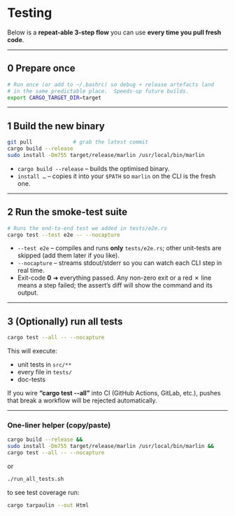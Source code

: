 # Testing

Below is a **repeat-able 3-step flow** you can use **every time you pull fresh code**.

---

## 0  Prepare once

```bash
# Run once (or add to ~/.bashrc) so debug + release artefacts land
# in the same predictable place.  Speeds-up future builds.
export CARGO_TARGET_DIR=target
```

---

## 1  Build the new binary

```bash
git pull             # grab the latest commit
cargo build --release
sudo install -Dm755 target/release/marlin /usr/local/bin/marlin
```

* `cargo build --release` – builds the optimised binary.
* `install …` – copies it into your `$PATH` so `marlin` on the CLI is the fresh one.

---

## 2  Run the smoke-test suite

```bash
# Runs the end-to-end test we added in tests/e2e.rs
cargo test --test e2e -- --nocapture
```

* `--test e2e` – compiles and runs **only** `tests/e2e.rs`; other unit-tests are skipped (add them later if you like).
* `--nocapture` – streams stdout/stderr so you can watch each CLI step in real time.
* Exit-code **0** ➜ everything passed.
  Any non-zero exit or a red ✗ line means a step failed; the assert’s diff will show the command and its output.

---

## 3  (Optionally) run all tests

```bash
cargo test --all -- --nocapture
```

This will execute:

* unit tests in `src/**`
* every file in `tests/`
* doc-tests

If you wire **“cargo test --all”** into CI (GitHub Actions, GitLab, etc.), pushes that break a workflow will be rejected automatically.

---

### One-liner helper (copy/paste)

```bash
cargo build --release &&
sudo install -Dm755 target/release/marlin /usr/local/bin/marlin &&
cargo test --all -- --nocapture
```

or

```bash
./run_all_tests.sh
```

to see test coverage run:

```bash
cargo tarpaulin --out Html
```